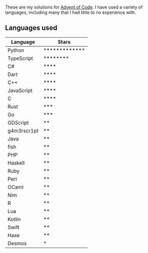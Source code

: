 These are my solutions for [Advent of Code](https://adventofcode.com). I have used a variety of languages, including many that I had little to no experience with.

## Languages used

| Language    | Stars                      |
| ----------- | -------------------------- |
| Python      | \*\*\*\*\*\*\*\*\*\*\*\*\* |
| TypeScript  | \*\*\*\*\*\*\*\*           |
| C#          | \*\*\*\*                   |
| Dart        | \*\*\*\*                   |
| C++         | \*\*\*\*                   |
| JavaScript  | \*\*\*\*                   |
| C           | \*\*\*\*                   |
| Rust        | \*\*\*                     |
| Go          | \*\*\*                     |
| GDScript    | \*\*                       |
| g4m3rscr1pt | \*\*                       |
| Java        | \*\*                       |
| fish        | \*\*                       |
| PHP         | \*\*                       |
| Haskell     | \*\*                       |
| Ruby        | \*\*                       |
| Perl        | \*\*                       |
| OCaml       | \*\*                       |
| Nim         | \*\*                       |
| R           | \*\*                       |
| Lua         | \*\*                       |
| Kotlin      | \*\*                       |
| Swift       | \*\*                       |
| Haxe        | \*\*                       |
| Desmos      | \*                         |
